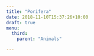 ```yaml
---
title: "Porifera"
date: 2018-11-10T15:37:26+10:00
draft: true
menu: 
  third:
    parent: "Animals"

---
```


